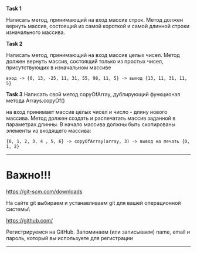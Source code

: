 **Task 1**

Написать метод, принимающий на вход массив строк. Метод должен вернуть массив, состоящий из самой короткой и самой длинной строки изначального массива.


**Task 2** 

Написать метод, принимающий на вход массив целых чисел.
Метод должен вернуть массив, состоящий только из простых чисел, присутствующих в изначальном массиве

```
вход -> {0, 13, -25, 11, 31, 55, 98, 11, 5} -> выход {13, 11, 31, 11, 5}
```

**Task 3** 
Написать свой метод copyOfArray, дублирующий функционал метода Arrays.copyOf()

на вход принимает массив целых чисел и число - длину нового массива.
Метод должен создать и распечатать массив заданной в параметрах длинны. В начало массива должны быть скопированы элементы из входящего массива:

```
{0, 1, 2, 3, 4 , 5, 6} -> copyOfArray(array, 3) -> вывод на печать {0, 1, 2}
```


___
# Важно!!! 
https://git-scm.com/downloads

На сайте git выбираем и устанавливаем git для вашей операционной системы\

https://github.com/

Регистрируемся на GitHub. Запоминаем (или записываем) name, email и пароль, который вы используете для регистрации

___